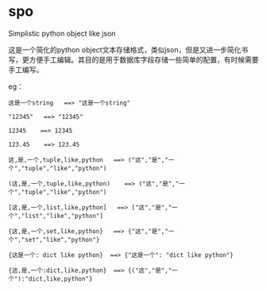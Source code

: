 # spo
Simplistic python object like json

这是一个简化的python object文本存储格式，类似json，但是又进一步简化书写，更方便手工编辑。其目的是用于数据库字段存储一些简单的配置，有时候需要手工编写。

eg：

````
这是一个string   ==> "这是一个string"
````

````
"12345"   ==> "12345"
````

````
12345    ==> 12345
````

````
123.45    ==> 123.45
````

````
这,是,一个,tuple,like,python   ==> ("这","是","一个","tuple","like","python")
````

````
(这,是,一个,tuple,like,python)    ==> ("这","是","一个","tuple","like","python")
````

````
[这,是,一个,list,like,python]   ==> ["这","是","一个","list","like","python"]
````

````
{这,是,一个,set,like,python}   ==> {"这","是","一个","set","like","python"}
````

````
{这是一个: dict like python}  ==> {"这是一个": "dict like python"}
````

````
{这,是,一个:dict,like,python}  ==> {("这","是","一个"):"dict,like,python"}
````

